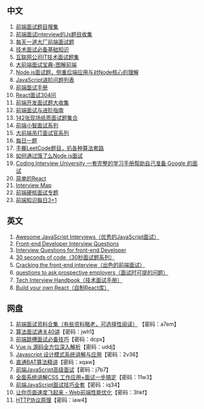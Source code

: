## 中文
1. [前端面试题目搜集](https://www.cnblogs.com/strick/p/4968200.html)
2. [前端面试interview的Js题目收集](https://github.com/nieyafei/front-end-interview-js)
3. [每天一道大厂前端面试题](https://github.com/Advanced-Frontend/Daily-Interview-Question/blob/master/datum/summary.md)
4. [技术面试必备基础知识](https://github.com/CyC2018/CS-Notes)
5. [互联网公司IT技术面试题集](https://github.com/doocs/coding-interview)
6. [大前端面试宝典-图解前端](https://github.com/azl397985856/fe-interview)
7. [Node.js面试题，侧重后端应用与对Node核心的理解](https://github.com/jimuyouyou/node-interview-questions)
8. [JavaScript进阶问题列表](https://github.com/lydiahallie/javascript-questions/blob/master/README-zh_CN.md)
9. [前端面试手册](https://github.com/yangshun/front-end-interview-handbook/blob/master/Translations/Chinese/README.md)
10. [React面试304问](https://github.com/semlinker/reactjs-interview-questions)
11. [前端开发面试题大收集](https://github.com/paddingme/Front-end-Web-Development-Interview-Question)
12. [前端面试与进阶指南](https://www.cxymsg.com/)
13. [142张现场纸质面试题集合](https://github.com/ifyouremember/Interview)
14. [前端小智面试系列](https://github.com/qq449245884/xiaozhi#%E5%89%8D%E7%AB%AF%E9%9D%A2%E8%AF%95-%E7%B3%BB%E5%88%97)
15. [大前端吊打面试官系列](https://github.com/luxiangqiang/Web-interview)
16. [每日一题](https://github.com/shfshanyue/Daily-Question)
17. [手撕LeetCode题目，扒各种算法套路](https://github.com/labuladong/fucking-algorithm)
18. [如何通过饿了么Node.js面试](https://github.com/ElemeFE/node-interview/tree/master/sections/zh-cn)
19. [Coding Interview University 一套完整的学习手册帮助自己准备 Google 的面试](https://github.com/jwasham/coding-interview-university/blob/master/translations/README-cn.md)
20. [简单的React](https://github.com/hujiulong/simple-react/tree/chapter-4)
21. [Interview Map](https://github.com/InterviewMap/CS-Interview-Knowledge-Map)
22. [前端硬核面试专题](https://github.com/biaochenxuying/blog/blob/master/interview/fe-interview.md)
23. [前端知识每日3+1](https://github.com/haizlin/fe-interview)

## 英文
1. [Awesome JavaScript Interviews（优秀的JavaScript面试）](https://github.com/rohan-paul/Awesome-JavaScript-Interviews)
2. [Front-end Developer Interview Questions](https://github.com/h5bp/Front-end-Developer-Interview-Questions)
3. [Interview Questions for front-end Developer](https://github.com/khan4019/front-end-Interview-Questions)
4. [30 seconds of code（30秒面试题系列）](https://github.com/30-seconds/30-seconds-of-code)
5. [Cracking the front-end interview（出色的前端面试）](https://www.freecodecamp.org/news/cracking-the-front-end-interview-9a34cd46237/)
6. [questions to ask prospective employers（面试时可提的问题）](https://github.com/Twipped/InterviewThis)
7. [Tech Interview Handbook（技术面试手册）](https://yangshun.github.io/tech-interview-handbook)
8. [Build your own React（自制React库）](https://pomb.us/build-your-own-react/)

## 网盘
1. [前端面试资料合集（有些资料略老，可选择性阅读）](https://pan.baidu.com/s/160pw7WI0AtfD-vmsC_i_XA) 【密码：a7em】
2. [算法面试通关40讲](https://pan.baidu.com/s/1dzZGeMNzYnu6QHT98u9r8g)【密码：jwh1】
3. [前端跳槽面试必备技巧](https://pan.baidu.com/s/1DOmX9Mw_5sT4ihgZyMyrQA)【密码：dcpx】
4. [Vue.js 源码全方位深入解析](https://pan.baidu.com/s/1DLqo2duKOqerLuJHiLb1iQ)【密码：uddj】
5. [Javascript 设计模式系统讲解与应用](https://pan.baidu.com/s/1tIGQLiO3sd9QW90I885POQ)【密码：2v36】
6. [直通BAT算法精讲](https://pan.baidu.com/s/18UsVNaS-5CODJJit92u7JQ)【密码：xqaw】
7. [前端JavaScript高级面试](https://pan.baidu.com/s/1uZgDjffF-9fuUGBRnwVP6g)【密码：j7b7】
8. [全面系统讲解CSS 工作应用+面试一步搞定](https://pan.baidu.com/s/1hDIsltZypo-gXbfjaghdTA)【密码：11w3】
9. [前端JavaScript面试技巧全套](https://pan.baidu.com/s/1cPPxgW20SAF9mcIOjsctBA)【密码：iq34】
10. [让你页面速度飞起来 - Web前端性能优化](https://pan.baidu.com/s/1JSVUBPLm6CPRnFsg3f0Smw)【密码：3hkf】
11. [HTTP协议原理](https://pan.baidu.com/s/1Qu5ciq3gfiZuzBsmdo4nIQ)【密码：iaw4】

